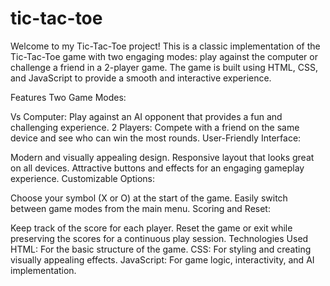 # tic-tac-toe

Welcome to my Tic-Tac-Toe project! This is a classic implementation of the Tic-Tac-Toe game with two engaging modes: play against the computer or challenge a friend in a 2-player game. The game is built using HTML, CSS, and JavaScript to provide a smooth and interactive experience.

Features
Two Game Modes:

Vs Computer: Play against an AI opponent that provides a fun and challenging experience.
2 Players: Compete with a friend on the same device and see who can win the most rounds.
User-Friendly Interface:

Modern and visually appealing design.
Responsive layout that looks great on all devices.
Attractive buttons and effects for an engaging gameplay experience.
Customizable Options:

Choose your symbol (X or O) at the start of the game.
Easily switch between game modes from the main menu.
Scoring and Reset:

Keep track of the score for each player.
Reset the game or exit while preserving the scores for a continuous play session.
Technologies Used
HTML: For the basic structure of the game.
CSS: For styling and creating visually appealing effects.
JavaScript: For game logic, interactivity, and AI implementation.
